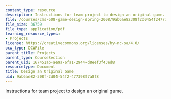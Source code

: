 ```yaml
---
content_type: resource
description: Instructions for team project to design an original game.
file: /courses/cms-608-game-design-spring-2008/9ab6ae82308f2d0454f2477398f7a8f8_MITCMS_608s08_proj04.pdf
file_size: 36759
file_type: application/pdf
learning_resource_types:
- Projects
license: https://creativecommons.org/licenses/by-nc-sa/4.0/
ocw_type: OCWFile
parent_title: Projects
parent_type: CourseSection
parent_uid: 167451ab-ae9a-6fa1-2944-d8eef3f43ed8
resourcetype: Document
title: Design an Original Game
uid: 9ab6ae82-308f-2d04-54f2-477398f7a8f8
---
```

Instructions for team project to design an original game.